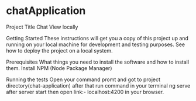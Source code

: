 # chatApplication

Project Title
Chat View locally 

Getting Started
These instructions will get you a copy of this project up and running on your local machine for development and testing purposes. See how to deploy the project on a local system.

Prerequisites
What things you need to install the software and how to install them.
Install NPM (Node Package Manager)

Running the tests
Open your command promt and got to project directory(chat-application) after that run command in your terminal
ng serve
after server start then open link:- localhost:4200 in your browser.

